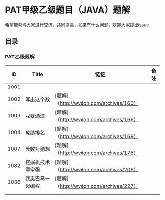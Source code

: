 # PAT甲级乙级题目（JAVA）题解

希望能够与大家进行交流，共同提高，如果有什么问题，欢迎大家提出issue

## 目录

### PAT乙级题解

| ID   | Title            | 链接                                    | 备注 |
| ---- | ---------------- | --------------------------------------- | ---- |
| 1001 |                  |                                         |      |
| 1002 | 写出这个数       | [题解]（http://wvdon.com/archives/160） |      |
| 1003 | 我要通过         | [题解]（http://wvdon.com/archives/166） |      |
| 1004 | 成绩排名         | [题解]（http://wvdon.com/archives/169） |      |
| 1007 | 素数对猜想       | [题解]（http://wvdon.com/archives/175） |      |
| 1032 | 挖掘机技术哪家强 | [题解]（http://wvdon.com/archives/206） |      |
| 1036 | 跟奥巴马一起编程 | [题解]（http://wvdon.com/archives/227） |      |
|      |                  |                                         |      |
|      |                  |                                         |      |

